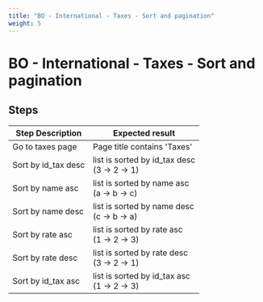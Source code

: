 ```yaml
---
title: "BO - International - Taxes - Sort and pagination"
weight: 5
---
```


# BO - International - Taxes - Sort and pagination
## Steps
| Step Description | Expected result |
| ----- | ----- |
| Go to taxes page | Page title contains 'Taxes' |
| Sort by id_tax desc | list is sorted by id_tax desc<br>(3 -> 2 -> 1) |
| Sort by name asc | list is sorted by name asc<br>(a -> b -> c) |
| Sort by name desc | list is sorted by name desc<br>(c -> b -> a) |
| Sort by rate asc | list is sorted by rate asc<br>(1 -> 2 -> 3) |
| Sort by rate desc | list is sorted by rate desc<br>(3 -> 2 -> 1) |
| Sort by id_tax asc | list is sorted by id_tax asc<br>(1 -> 2 -> 3) |
